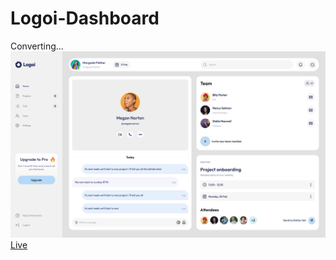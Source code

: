 # Logoi-Dashboard
<div>Converting...</div>
<a href="https://www.figma.com/file/daD1tqBOnftmntKECTTczD/Responsive-project-management-dashboard-(Community)?type=design&node-id=0-1&t=bH038yzfjiw0534i-0"><img src="imgs/Figma screen.bmp"></a><br>
<a href="https://armanmoalemi.github.io/Logoi-Dashboard/">Live</a>
